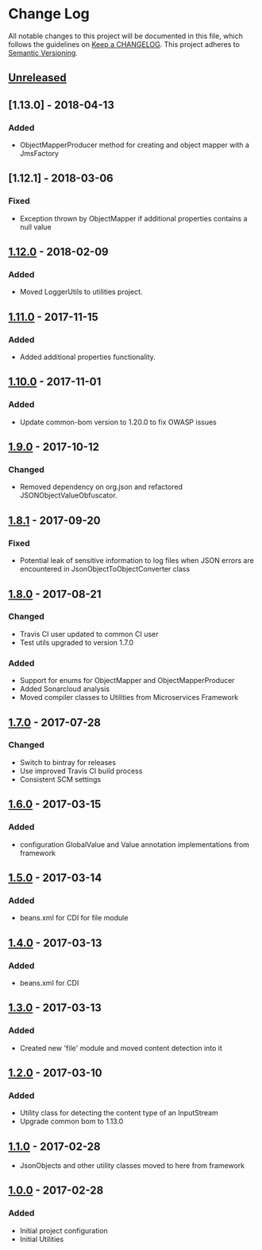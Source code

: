 # Change Log
All notable changes to this project will be documented in this file, which follows the guidelines
on [Keep a CHANGELOG](http://keepachangelog.com/). This project adheres to
[Semantic Versioning](http://semver.org/).

## [Unreleased]

## [1.13.0] - 2018-04-13

### Added
- ObjectMapperProducer method for creating and object mapper with a JmsFactory

## [1.12.1] - 2018-03-06

### Fixed
- Exception thrown by ObjectMapper if additional properties contains a null value

## [1.12.0] - 2018-02-09

### Added
- Moved LoggerUtils to utilities project.

## [1.11.0] - 2017-11-15

### Added
- Added additional properties functionality.

## [1.10.0] - 2017-11-01

### Added
- Update common-bom version to 1.20.0 to fix OWASP issues

## [1.9.0] - 2017-10-12

### Changed

- Removed dependency on org.json and refactored JSONObjectValueObfuscator.

## [1.8.1] - 2017-09-20

### Fixed
- Potential leak of sensitive information to log files when JSON errors are encountered in JsonObjectToObjectConverter class

## [1.8.0] - 2017-08-21

### Changed

- Travis CI user updated to common CI user
- Test utils upgraded to version 1.7.0

### Added
- Support for enums for ObjectMapper and ObjectMapperProducer
- Added Sonarcloud analysis
- Moved compiler classes to Utilities from Microservices Framework

## [1.7.0] - 2017-07-28

### Changed
- Switch to bintray for releases
- Use improved Travis CI build process
- Consistent SCM settings

## [1.6.0] - 2017-03-15

### Added
- configuration GlobalValue and Value annotation implementations from framework

## [1.5.0] - 2017-03-14

### Added
- beans.xml for CDI for file module

## [1.4.0] - 2017-03-13

### Added
- beans.xml for CDI

## [1.3.0] - 2017-03-13

### Added
- Created new 'file' module and moved content detection into it

## [1.2.0] - 2017-03-10

### Added
- Utility class for detecting the content type of an InputStream
- Upgrade common bom to 1.13.0

## [1.1.0] - 2017-02-28
- JsonObjects and other utility classes moved to here from framework

## [1.0.0] - 2017-02-28

### Added
- Initial project configuration
- Initial Utilities

[Unreleased]: https://github.com/CJSCommonPlatform/utilities/compare/release-1.12.0...HEAD
[1.12.0]: https://github.com/CJSCommonPlatform/utilities/compare/release-1.11.0...release-1.12.0
[1.11.0]: https://github.com/CJSCommonPlatform/utilities/compare/release-1.10.0...release-1.11.0
[1.10.0]: https://github.com/CJSCommonPlatform/utilities/compare/release-1.9.0...release-1.10.0
[1.9.0]: https://github.com/CJSCommonPlatform/utilities/compare/release-1.8.0...release-1.9.0
[1.8.1]: https://github.com/CJSCommonPlatform/utilities/compare/release-1.8.0...release-1.8.1
[1.8.0]: https://github.com/CJSCommonPlatform/utilities/compare/release-1.7.0...release-1.8.0
[1.7.0]: https://github.com/CJSCommonPlatform/utilities/compare/release-1.6.0...release-1.7.0
[1.6.0]: https://github.com/CJSCommonPlatform/utilities/compare/release-1.5.0...release-1.6.0
[1.5.0]: https://github.com/CJSCommonPlatform/utilities/compare/release-1.4.0...release-1.5.0
[1.4.0]: https://github.com/CJSCommonPlatform/utilities/compare/release-1.3.0...release-1.4.0
[1.3.0]: https://github.com/CJSCommonPlatform/utilities/compare/release-1.2.0...release-1.3.0
[1.2.0]: https://github.com/CJSCommonPlatform/utilities/compare/release-1.1.0...release-1.2.0
[1.1.0]: https://github.com/CJSCommonPlatform/utilities/compare/release-1.0.0...release-1.1.0
[1.0.0]: https://github.com/CJSCommonPlatform/utilities/commits/release-1.0.0
